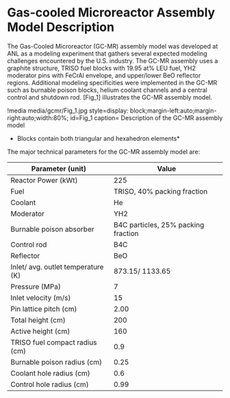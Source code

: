 # Gas-cooled Microreactor Assembly Model Description

The Gas-Cooled Microreactor (GC-MR) assembly model was developed at ANL as a modeling experiment that gathers several expected modeling challenges encountered by the U.S. industry. The GC-MR assembly uses a graphite structure, TRISO fuel blocks with 19.95 at% LEU fuel, YH2 moderator pins with FeCrAl envelope, and upper/lower BeO reflector regions. Additional modeling specificities were implemented in the GC-MR such as burnable poison blocks, helium coolant channels and a central control and shutdown rod.
[Fig_1] illustrates the GC-MR assembly model. 

!media media/gcmr/Fig_1.jpg
      style=display: block;margin-left:auto;margin-right:auto;width:80%;
      id=Fig_1
      caption= Description of the GC-MR assembly model
* Blocks contain both triangular and hexahedron elements*

The major technical parameters for the GC-MR assembly model are:

| Parameter (unit)| Value |
| - | - |
| Reactor Power (kWt) | 225 |
| Fuel | TRISO, 40% packing fraction |
| Coolant | He |
| Moderator | YH2 |
| Burnable poison absorber | B4C particles, 25% packing fraction |
| Control rod | B4C |
| Reflector | BeO |
| Inlet/ avg. outlet temperature (K) | 873.15/ 1133.65 |
| Pressure (MPa) | 7 |
| Inlet velocity (m/s) | 15 |
| Pin lattice pitch (cm) | 2.00 |
| Total height (cm) | 200 |
| Active height (cm) | 160 |
| TRISO fuel compact radius (cm) | 0.9 |
| Burnable poison radius (cm) | 0.25 |
| Coolant hole radius (cm) | 0.6 |
| Control hole radius (cm) | 0.99 |
